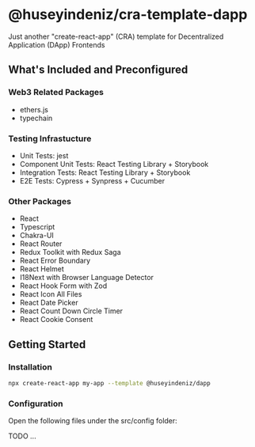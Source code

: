 # @huseyindeniz/cra-template-dapp

Just another "create-react-app" (CRA) template for Decentralized Application (DApp) Frontends

## What's Included and Preconfigured

### Web3 Related Packages

- ethers.js
- typechain

### Testing Infrastucture

- Unit Tests: jest
- Component Unit Tests: React Testing Library + Storybook
- Integration Tests: React Testing Library + Storybook
- E2E Tests: Cypress + Synpress + Cucumber

### Other Packages

- React
- Typescript
- Chakra-UI
- React Router
- Redux Toolkit with Redux Saga
- React Error Boundary
- React Helmet
- I18Next with Browser Language Detector
- React Hook Form with Zod
- React Icon All Files
- React Date Picker
- React Count Down Circle Timer
- React Cookie Consent

## Getting Started

### Installation

```sh
npx create-react-app my-app --template @huseyindeniz/dapp
```

### Configuration

Open the following files under the src/config folder:

TODO
...
